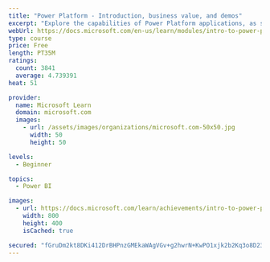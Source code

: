 ```yaml
---
title: "Power Platform - Introduction, business value, and demos"
excerpt: "Explore the capabilities of Power Platform applications, as seen in demonstrations and customer case studies."
webUrl: https://docs.microsoft.com/en-us/learn/modules/intro-to-power-platform-mba/
type: course
price: Free
length: PT35M
ratings:
  count: 3841
  average: 4.739391
heat: 51

provider:
  name: Microsoft Learn
  domain: microsoft.com
  images:
    - url: /assets/images/organizations/microsoft.com-50x50.jpg
      width: 50
      height: 50

levels:
  - Beginner

topics:
  - Power BI

images:
  - url: https://docs.microsoft.com/learn/achievements/intro-to-power-platform-social.png
    width: 800
    height: 400
    isCached: true

secured: "fGruDm2kt8DKi412DrBHPnzGMEkaWAgVGv+g2hwrN+KwPO1xjk2b2Kq3o8D23UXbK1Nz0qGkFP4jYK7lWb4EMtWmUUq74uCTaSkxxF2ifq+3zxf6t9zB/iLoDP9BEMbXR2L6nEID+kuAJ62VkCaqec+eI1yrZoeSbjFk4zYHQmr+m3cQqdg3u0V8ffl5YhzuaFKcRH2V4Ev0ukfD755KCR2yOIbCM/hjPjqXwb6LXQHwFZCnKeHLrLftKePUcY3Aj0aaB+taQb0XzdMRmND4gdUSetdiRDvnBzDXjds9QBV2xOAS63KLEJvZ0LZmrWJLGxw4GASpD+9sE6xpkzhucwFH+F+vjOSCridEHN0FPH+v12iF1N8BzOH9a9THvo7p12N9F0WEKMxGNT3GSUk7+1ZhH+wlTGBdWn+wllGUk1Y=;eCFQ0kJ7tbY2crEoPqxEOQ=="
---
```


